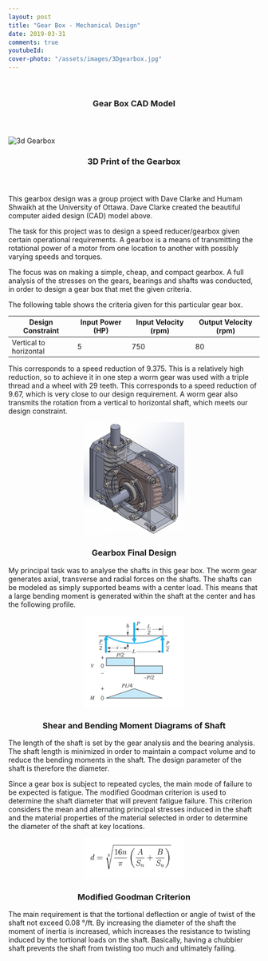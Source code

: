 ```yaml
---
layout: post
title: "Gear Box - Mechanical Design"
date: 2019-03-31
comments: true
youtubeId: 
cover-photo: "/assets/images/3Dgearbox.jpg"
---
```


<!-- image will go here -->
<div class="row">
    <div class="4u 12u$(mobile)">
        <div class="item">
            <img class ="image fit" src="{{ '/assets/images/worm_gear.png' | relative_url }}" alt="" />
                <header>
                <h3>Gear Box CAD Model</h3>
                </header>
        </div>
    </div>
    <div class="4u 12u$(mobile)">
        <div class="item">
            <img class="image fit" src="{{ 'assets/images/3Dgearbox.jpg' | relative_url }}" alt="3d Gearbox" />
            <header>
                <h3>3D Print of the Gearbox</h3>
            </header>
        </div>
    </div>
</div>


<!-- <center><img src="/assets/images/3Dgearbox.jpg" alt="Portrait" style="width:30%"><img src="/assets/images/worm_gear.png" alt="Portrait" style="width:30%"></center> -->

This gearbox design was a group project with Dave Clarke and Humam Shwaikh at the University of Ottawa. Dave Clarke created the beautiful computer aided design (CAD) model above.

The task for this project was to design a speed reducer/gearbox given certain operational requirements. A gearbox is a means of transmitting the rotational power of a motor from one location to another with possibly varying speeds and torques.

The focus was on making a simple, cheap, and compact gearbox. A full analysis of the stresses on the gears, bearings and shafts was conducted, in order to design a gear box that met the given criteria.

The following table shows the criteria given for this particular gear box.

| Design Constraint | Input Power (HP)| Input Velocity (rpm)| Output Velocity (rpm)|
|-------|--------|---------|---------|
| Vertical to horizontal | 5 | 750 | 80 |

This corresponds to a speed reduction of 9.375. This is a relatively high reduction, so to achieve it in one step a worm gear was used with a triple thread and a wheel with 29 teeth. This corresponds to a speed reduction of 9.67, which is very close to our design requirement. A worm gear also transmits the rotation from a vertical to horizontal shaft, which meets our design constraint.

<!-- image will go here -->
<center><img src="/assets/images/worm_gear_transparent.png" alt="Portrait" style="width:40%"></center>
<center><h3>Gearbox Final Design</h3></center>

My principal task was to analyse the shafts in this gear box. The worm gear generates axial, transverse and radial forces on the shafts. The shafts can be modeled as simply supported beams with a center load. This means that a large bending moment is generated within the shaft at the center and has the following profile.

<!-- image will go here -->
<center><img src="/assets/images/bmd.png" alt="Portrait" style="width:40%"></center>
<center><h3><b>Shear and Bending Moment Diagrams of Shaft</b></h3></center>

The length of the shaft is set by the gear analysis and the bearing analysis. The shaft length is minimized in order to maintain a compact volume and to reduce the bending moments in the shaft. The design parameter of the shaft is therefore the diameter.

Since a gear box is subject to repeated cycles, the main mode of failure to be expected is fatigue. The modified Goodman criterion is used to determine the shaft diameter that will prevent fatigue failure. This criterion considers the mean and alternating principal stresses induced in the shaft and the material properties of the material selected in order to determine the diameter of the shaft at key locations.

<!-- image will go here -->
<center><img src="/assets/images/goodman.png" alt="Portrait" style="width:40%"></center>
<center><h3>Modified Goodman Criterion</h3></center>

The main requirement is that the tortional deflection or angle of twist of the shaft not exceed 0.08 &deg;/ft. By increasing the diameter of the shaft the moment of inertia is increased, which increases the resistance to twisting induced by the tortional loads on the shaft. Basically, having a chubbier shaft prevents the shaft from twisting too much and ultimately failing.